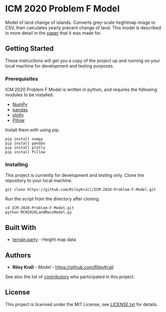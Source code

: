 # ICM 2020 Problem F Model

Model of land change of islands. Converts grey-scale heghtmap image to CSV,
then calculates yearly precent change of land. This model is described in more
detail in the [paper](doc/protect-and-preserve.pdf) that it was made for.

## Getting Started

These instructions will get you a copy of the project up and running on your
local machine for development and testing purposes.

### Prerequisites

ICM 2020 Problem F Model is written in python, and requires the following
modules to be installed.

* [NumPy](https://numpy.org/)
* [pandas](https://pandas.pydata.org/)
* [plotly](https://plotly.com/)
* [Pillow](https://python-pillow.org/)

Install them with using pip.

```
pip install numpy
pip install pandas
pip install plotly
pip install Pillow
```

### Installing

This project is currently for development and testing only. Clone the
repository to your local machine.

```
git clone https://github.com/RileyKrall/ICM-2020-Problem-F-Model.git
```

Run the script from the directory after cloning.

```
cd ICM-2020-Problem-F-Model.git
python MCM2020LandMassModel.py
```

## Built With

* [terrain.party](http://terrain.party/) - Height map data

## Authors

* **Riley Krall** - *Model* - <https://github.com/RileyKrall>

See also the list of
[contributors](https://github.com/RileyKrall/ICM-2020-Problem-F-Model/contributors)
who participated in this project.

## License

This project is licensed under the MIT License, see [LICENSE.txt](LICENSE.txt)
for details.
